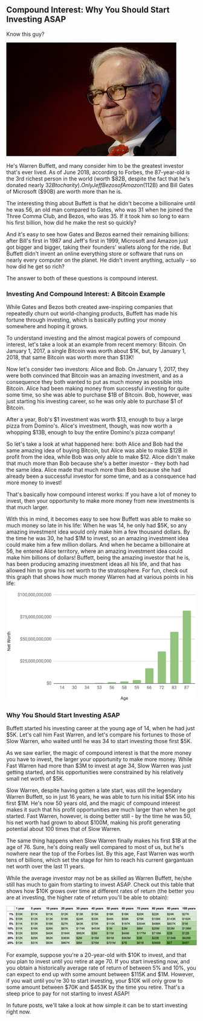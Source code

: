 ## Compound Interest: Why You Should Start Investing ASAP

Know this guy?

<img src="https://raw.githubusercontent.com/abw333/blog/master/resources/warren-buffett.jpg">

He's Warren Buffett, and many consider him to be the greatest investor that's ever lived. As of June 2018, according to Forbes, the 87-year-old is the 3rd richest person in the world (worth $82B, despite the fact that he's donated nearly $32B to charity). Only Jeff Bezos of Amazon ($112B) and Bill Gates of Microsoft ($90B) are worth more than he is.

The interesting thing about Buffett is that he didn't become a billionaire until he was 56, an old man compared to Gates, who was 31 when he joined the Three Comma Club, and Bezos, who was 35. If it took him so long to earn his first billion, how did he make the rest so quickly?

And it's easy to see how Gates and Bezos earned their remaining billions: after Bill's first in 1987 and Jeff's first in 1999, Microsoft and Amazon just got bigger and bigger, taking their founders' wallets along for the ride. But Buffett didn't invent an online everything store or software that runs on nearly every computer on the planet. He didn't invent anything, actually - so how did he get so rich?

The answer to both of these questions is compound interest.

### Investing And Compound Interest: A Bitcoin Example

While Gates and Bezos both created awe-inspiring companies that repeatedly churn out world-changing products, Buffett has made his fortune through investing, which is basically putting your money somewhere and hoping it grows.

To understand investing and the almost magical powers of compound interest, let's take a look at an example from recent memory: Bitcoin. On January 1, 2017, a single Bitcoin was worth about $1K, but, by January 1, 2018, that same Bitcoin was worth more than $13K!

Now let's consider two investors: Alice and Bob. On January 1, 2017, they were both convinced that Bitcoin was an amazing investment, and as a consequence they both wanted to put as much money as possible into Bitcoin. Alice had been making money from successful investing for quite some time, so she was able to purchase $1B of Bitcoin. Bob, however, was just starting his investing career, so he was only able to purchase $1 of Bitcoin.

After a year, Bob's $1 investment was worth $13, enough to buy a large pizza from Domino's. Alice's investment, though, was now worth a whopping $13B, enough to buy the entire Domino's pizza company!

So let's take a look at what happened here: both Alice and Bob had the same amazing idea of buying Bitcoin, but Alice was able to make $12B in profit from the idea, while Bob was only able to make $12. Alice didn't make that much more than Bob because she's a better investor - they both had the same idea. Alice made that much more than Bob because she had already been a successful investor for some time, and as a consquence had more money to invest!

That's basically how compound interest works: If you have a lot of money to invest, then your opportunity to make more money from new investments is that much larger.

With this in mind, it becomes easy to see how Buffett was able to make so much money so late in his life: When he was 14, he only had $5K, so any amazing investment idea would only make him a few thousand dollars. By the time he was 30, he had $1M to invest, so an amazing investment idea could make him a few million dollars. And when he became a billionaire at 56, he entered Alice territory, where an amazing investment idea could make him billions of dollars! Buffett, being the amazing investor that he is, has been producing amazing investment ideas all his life, and that has allowed him to grow his net worth to the stratosphere. For fun, check out this graph that shows how much money Warren had at various points in his life:

<img src="https://raw.githubusercontent.com/abw333/blog/master/resources/warren-buffett-net-worth.png">

### Why You Should Start Investing ASAP

Buffett started his investing career at the young age of 14, when he had just $5K. Let's call him Fast Warren, and let's compare his fortunes to those of Slow Warren, who waited until he was 34 to start investing those first $5K.

As we saw earlier, the magic of compound interest is that the more money you have to invest, the larger your opportunity to make more money. While Fast Warren had more than $3M to invest at age 34, Slow Warren was just getting started, and his opportunities were constrained by his relatively small net worth of $5K.

Slow Warren, despite having gotten a late start, was still the legendary Warren Buffett, so in just 16 years, he was able to turn his initial $5K into his first $1M. He's now 50 years old, and the magic of compound interest makes it such that his profit opportunities are much larger than when he got started. Fast Warren, however, is doing better still - by the time he was 50, his net worth had grown to about $100M, making his profit generating potential about 100 times that of Slow Warren.

The same thing happens when Slow Warren finally makes his first $1B at the age of 76. Sure, he's doing really well compared to most of us, but he's nowhere near the top of the Forbes list. By this age, Fast Warren was worth tens of billions, which set the stage for him to reach his current gargantuan net worth over the last 11 years.

While the average investor may not be as skilled as Warren Buffett, he/she still has much to gain from starting to invest ASAP. Check out this table that shows how $10K grows over time at different rates of return (the better you are at investing, the higher rate of return you'll be able to obtain):

<img src="https://raw.githubusercontent.com/abw333/blog/master/resources/compound-interest.png">

For example, suppose you're a 20-year-old with $10K to invest, and that you plan to invest until you retire at age 70. If you start investing now, and you obtain a historically average rate of return of between 5% and 10%, you can expect to end up with some amount between $115K and $1M. However, if you wait until you're 30 to start investing, your $10K will only grow to some amount between $70K and $453K by the time you retire. That's a steep price to pay for not starting to invest ASAP!

In future posts, we'll take a look at how simple it can be to start investing right now.
